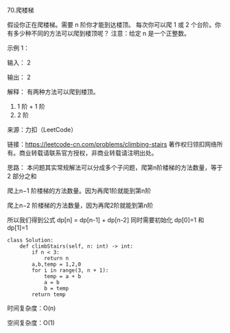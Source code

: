 70.爬楼梯

假设你正在爬楼梯。需要 n 阶你才能到达楼顶。
每次你可以爬 1 或 2 个台阶。你有多少种不同的方法可以爬到楼顶呢？
注意：给定 n 是一个正整数。

示例 1：

输入： 2

输出： 2

解释： 有两种方法可以爬到楼顶。
1.  1 阶 + 1 阶
2.  2 阶

来源：力扣（LeetCode）

链接：https://leetcode-cn.com/problems/climbing-stairs
著作权归领扣网络所有。商业转载请联系官方授权，非商业转载请注明出处。

思路：
本问题其实常规解法可以分成多个子问题，爬第n阶楼梯的方法数量，等于 2 部分之和

爬上n−1 阶楼梯的方法数量。因为再爬1阶就能到第n阶

爬上n−2 阶楼梯的方法数量，因为再爬2阶就能到第n阶

所以我们得到公式 dp[n] = dp[n-1] + dp[n-2]
同时需要初始化 dp[0]=1 和 dp[1]=1

    class Solution:
    	def climbStairs(self, n: int) -> int:
        	if n < 3:
            	return n
        	a,b,temp = 1,2,0
        	for i in range(3, n + 1):
            	temp = a + b
            	a = b
            	b = temp
        	return temp

时间复杂度：O(n)

空间复杂度：O(1)